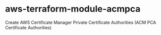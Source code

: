 # aws-terraform-module-acmpca
Create AWS Certificate Manager Private Certificate Authorities (ACM PCA Certificate Authorities)
